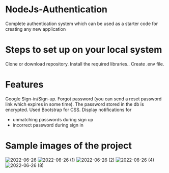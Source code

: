 # NodeJs-Authentication
Complete authentication system which can be used as a starter code for creating any new application

# Steps to set up on your local system
Clone or download repository.
Install the required libraries..
Create .env file.

# Features
Google Sign-in/Sign-up.
Forgot password (you can send a reset password link which expires in some time).
The password stored in the db is encrypted.
Used Bootstrap for CSS.
Display notifications for
- unmatching passwords during sign up
- incorrect password during sign in

# Sample images of the project
![2022-06-26](https://user-images.githubusercontent.com/101502385/175806658-01f9dc8e-3a64-4b5e-9ecd-3d102b554616.png)
![2022-06-26 (1)](https://user-images.githubusercontent.com/101502385/175806685-62a0c78b-814b-4d7e-8c20-099398618af7.png)
![2022-06-26 (2)](https://user-images.githubusercontent.com/101502385/175806692-4574a219-b129-4aee-b08a-e9d8915d8898.png)
![2022-06-26 (4)](https://user-images.githubusercontent.com/101502385/175806706-98f45be4-19c8-4e3d-8ab2-b2adf694e7ad.png)
![2022-06-26 (8)](https://user-images.githubusercontent.com/101502385/175806695-45cb4bbd-652e-4786-a353-10d2b3eeb3b1.png)


